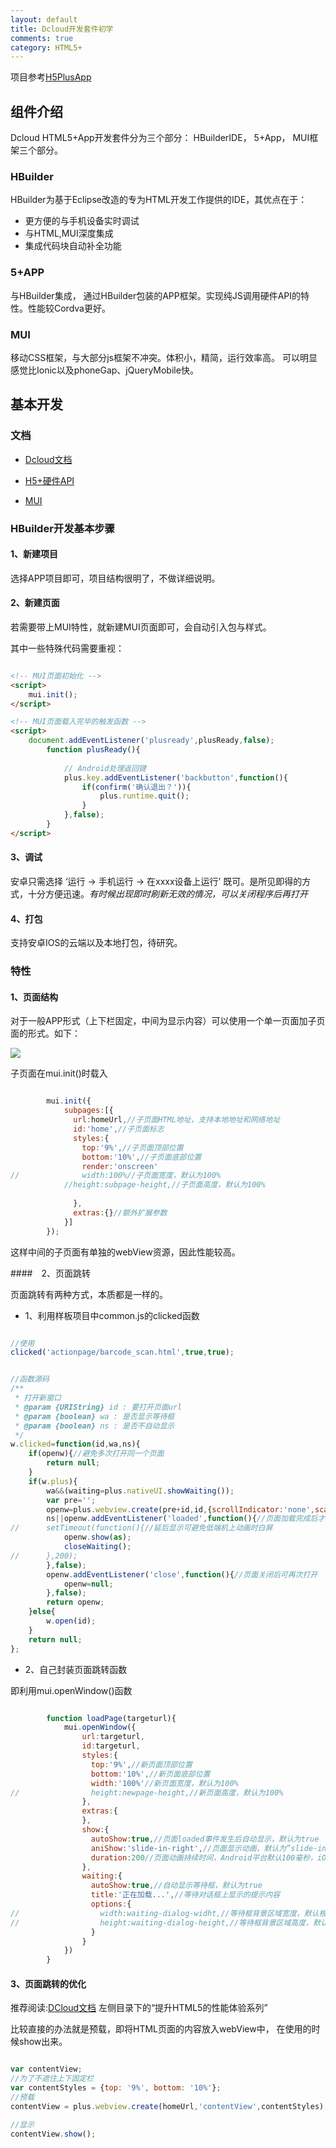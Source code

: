 ```yaml
---
layout: default
title: Dcloud开发套件初学
comments: true
category: HTML5+
---
```




项目参考[H5PlusApp](https://github.com/WengShengyuan/H5PlusApp)


## 组件介绍

Dcloud HTML5+App开发套件分为三个部分： HBuilderIDE， 5+App， MUI框架三个部分。

### HBuilder

HBuilder为基于Eclipse改造的专为HTML开发工作提供的IDE，其优点在于：

* 更方便的与手机设备实时调试
* 与HTML,MUI深度集成
* 集成代码块自动补全功能

### 5+APP

与HBuilder集成， 通过HBuilder包装的APP框架。实现纯JS调用硬件API的特性。性能较Cordva更好。

### MUI

移动CSS框架，与大部分js框架不冲突。体积小，精简，运行效率高。
可以明显感觉比Ionic以及phoneGap、jQueryMobile快。

## 基本开发

### 文档

* [Dcloud文档](http://ask.dcloud.net.cn/docs#http://ask.dcloud.net.cn/article/93)

* [H5+硬件API](http://www.html5plus.org/doc/zh_cn/io.html)

* [MUI](http://dcloudio.github.io/mui/javascript/#plugin-offcanvas)

### HBuilder开发基本步骤

#### 1、新建项目

选择APP项目即可，项目结构很明了，不做详细说明。

#### 2、新建页面

若需要带上MUI特性，就新建MUI页面即可，会自动引入包与样式。

其中一些特殊代码需要重视：

```HTML

<!-- MUI页面初始化 -->
<script>
	mui.init();
</script>

<!-- MUI页面载入完毕的触发函数 -->
<script>
	document.addEventListener('plusready',plusReady,false);
	  	function plusReady(){
			
			// Android处理返回键
			plus.key.addEventListener('backbutton',function(){
				if(confirm('确认退出？')){
					plus.runtime.quit();
				}
			},false);
		}
</script>

```

#### 3、调试

安卓只需选择 ‘运行 -> 手机运行 -> 在xxxx设备上运行’ 既可。是所见即得的方式，十分方便迅速。*有时候出现即时刷新无效的情况，可以关闭程序后再打开*

#### 4、打包

支持安卓IOS的云端以及本地打包，待研究。

### 特性

#### 1、页面结构

对于一般APP形式（上下栏固定，中间为显示内容）可以使用一个单一页面加子页面的形式。如下：

![]({{site.baseurl}}/images/post_images/2015-06-03-html5-HTML5AppDevelop/subpage.jpg)

子页面在mui.init()时载入

```javascript

		mui.init({
		    subpages:[{
		      url:homeUrl,//子页面HTML地址，支持本地地址和网络地址
		      id:'home',//子页面标志
		      styles:{
		        top:'9%',//子页面顶部位置
		        bottom:'10%',//子页面底部位置
		        render:'onscreen'
//				width:100%//子页面宽度，默认为100%
			//height:subpage-height,//子页面高度，默认为100%
			
		      },
		      extras:{}//额外扩展参数
		    }]
      	});

```

这样中间的子页面有单独的webView资源，因此性能较高。

####　2、页面跳转

页面跳转有两种方式，本质都是一样的。

* 1、利用样板项目中common.js的clicked函数

```javascript

//使用
clicked('actionpage/barcode_scan.html',true,true);


//函数源码
/**
 * 打开新窗口
 * @param {URIString} id : 要打开页面url
 * @param {boolean} wa : 是否显示等待框
 * @param {boolean} ns : 是否不自动显示
 */
w.clicked=function(id,wa,ns){
	if(openw){//避免多次打开同一个页面
		return null;
	}
	if(w.plus){
		wa&&(waiting=plus.nativeUI.showWaiting());
		var pre='';
		openw=plus.webview.create(pre+id,id,{scrollIndicator:'none',scalable:false});
		ns||openw.addEventListener('loaded',function(){//页面加载完成后才显示
//		setTimeout(function(){//延后显示可避免低端机上动画时白屏
			openw.show(as);
			closeWaiting();
//		},200);
		},false);
		openw.addEventListener('close',function(){//页面关闭后可再次打开
			openw=null;
		},false);
		return openw;
	}else{
		w.open(id);
	}
	return null;
};

```

* 2、自己封装页面跳转函数

即利用mui.openWindow()函数

```javascript

		function loadPage(targeturl){
      		mui.openWindow({
			    url:targeturl,
			    id:targeturl,
			    styles:{
			      top:'9%',//新页面顶部位置
			      bottom:'10%',//新页面底部位置
			      width:'100%'//新页面宽度，默认为100%
//			      height:newpage-height,//新页面高度，默认为100%
			    },
			    extras:{
			    },
			    show:{
			      autoShow:true,//页面loaded事件发生后自动显示，默认为true
			      aniShow:'slide-in-right',//页面显示动画，默认为”slide-in-right“；
			      duration:200//页面动画持续时间，Android平台默认100毫秒，iOS平台默认200毫秒；
			    },
			    waiting:{
			      autoShow:true,//自动显示等待框，默认为true
			      title:'正在加载...',//等待对话框上显示的提示内容
			      options:{
//			        width:waiting-dialog-widht,//等待框背景区域宽度，默认根据内容自动计算合适宽度
//			        height:waiting-dialog-height,//等待框背景区域高度，默认根据内容自动计算合适高度
			      }
			    }
			})
      	}

```


#### 3、页面跳转的优化

推荐阅读:[DCloud文档](http://ask.dcloud.net.cn/docs/) 左侧目录下的“提升HTML5的性能体验系列”

比较直接的办法就是预载，即将HTML页面的内容放入webView中， 在使用的时候show出来。

```javascript

var contentView;
//为了不遮住上下固定栏
var contentStyles = {top: '9%', bottom: '10%'};
//预载
contentView = plus.webview.create(homeUrl,'contentView',contentStyles);

//显示
contentView.show();

```

